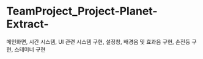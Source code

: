 # TeamProject_Project-Planet-Extract-

메인화면, 시간 시스템, UI 관련 시스템 구현, 설정창, 배경음 및 효과음 구현, 손전등 구현, 스테미너 구현
